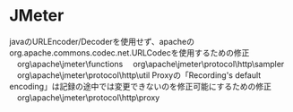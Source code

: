 # JMeter
javaのURLEncoder/Decoderを使用せず、apacheのorg.apache.commons.codec.net.URLCodecを使用するための修正
　org\apache\jmeter\functions
　org\apache\jmeter\protocol\http\sampler
　org\apache\jmeter\protocol\http\util
Proxyの「Recording's default encoding」は記録の途中では変更できないのを修正可能にするための修正
　org\apache\jmeter\protocol\http\proxy
